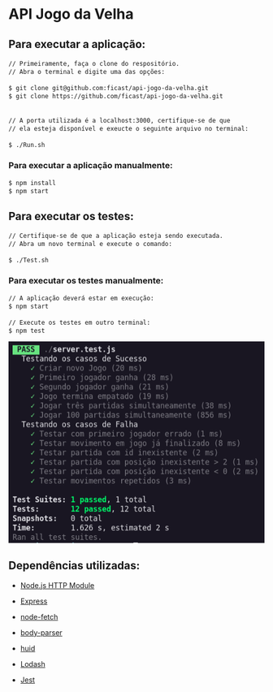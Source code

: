 # API Jogo da Velha

## Para executar a aplicação:

    // Primeiramente, faça o clone do respositório.
    // Abra o terminal e digite uma das opções:

    $ git clone git@github.com:ficast/api-jogo-da-velha.git
    $ git clone https://github.com/ficast/api-jogo-da-velha.git
    

    // A porta utilizada é a localhost:3000, certifique-se de que 
    // ela esteja disponível e exeucte o seguinte arquivo no terminal:

    $ ./Run.sh

### Para executar a aplicação manualmente:

    $ npm install
    $ npm start

## Para executar os testes:

    // Certifique-se de que a aplicação esteja sendo executada.
    // Abra um novo terminal e execute o comando:

    $ ./Test.sh
    
### Para executar os testes manualmente:

    // A aplicação deverá estar em execução:
    $ npm start

    // Execute os testes em outro terminal:
    $ npm test


![Test](./images/teste.png)

## Dependências utilizadas:

* [Node.js HTTP Module](https://nodejs.org/api/http.html)
* [Express](https://expressjs.com/pt-br/)

* [node-fetch](https://www.npmjs.com/package/node-fetch)
* [body-parser](https://www.npmjs.com/package/body-parser)
* [huid](https://www.npmjs.com/package/uuid)

* [Lodash](https://lodash.com/)
* [Jest](https://jestjs.io/)
